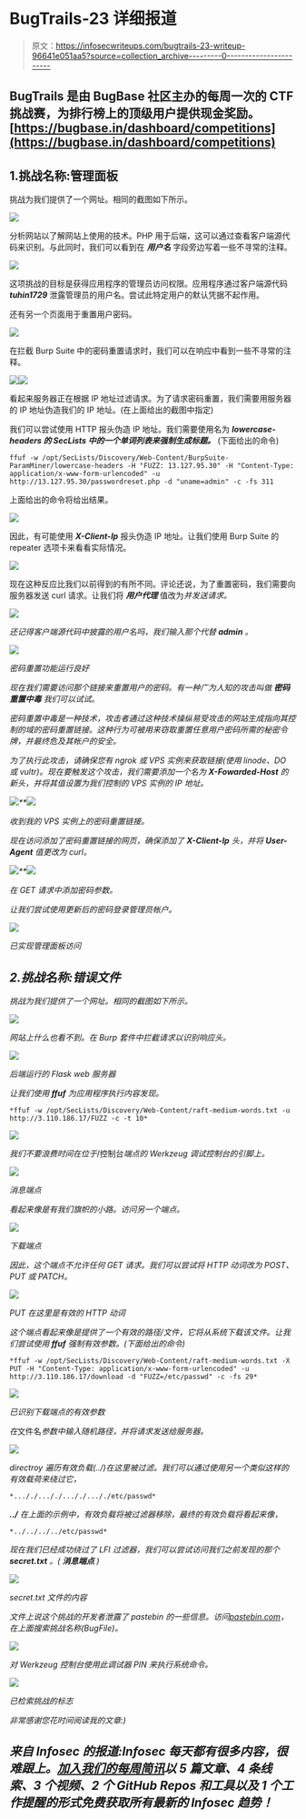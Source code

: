 # BugTrails-23 详细报道

> 原文：<https://infosecwriteups.com/bugtrails-23-writeup-96641e051aa5?source=collection_archive---------0----------------------->

## BugTrails 是由 BugBase 社区主办的每周一次的 CTF 挑战赛，为排行榜上的顶级用户提供现金奖励。[https://bugbase.in/dashboard/competitions](https://bugbase.in/dashboard/competitions)

## 1.挑战名称:管理面板

挑战为我们提供了一个网址。相同的截图如下所示。

![](img/f74fc261c74a6105b2335f9a057a2cae.png)

分析网站以了解网站上使用的技术。PHP 用于后端，这可以通过查看客户端源代码来识别。与此同时，我们可以看到在 ***用户名*** 字段旁边写着一些不寻常的注释。

![](img/f9f1682fabdd357f705500e67d9bcb3e.png)

这项挑战的目标是获得应用程序的管理员访问权限。应用程序通过客户端源代码 ***tuhin1729*** 泄露管理员的用户名。尝试此特定用户的默认凭据不起作用。

还有另一个页面用于重置用户密码。

![](img/3ae10835f4228480cbc7dfe007c72399.png)

在拦截 Burp Suite 中的密码重置请求时，我们可以在响应中看到一些不寻常的注释。

![](img/f7580480105e6516301b9ef7e47d3ac5.png)![](img/62ec8bdb1d00bbd903f89bdd36348b74.png)

看起来服务器正在根据 IP 地址过滤请求。为了请求密码重置，我们需要用服务器的 IP 地址伪造我们的 IP 地址。(在上面给出的截图中指定)

我们可以尝试使用 HTTP 报头伪造 IP 地址。我们需要使用名为 ***lowercase-headers 的 SecLists 中的一个单词列表来强制生成标题。*** (下面给出的命令)

```
ffuf -w /opt/SecLists/Discovery/Web-Content/BurpSuite-ParamMiner/lowercase-headers -H "FUZZ: 13.127.95.30" -H "Content-Type: application/x-www-form-urlencoded" -u http://13.127.95.30/passwordreset.php -d "uname=admin" -c -fs 311
```

上面给出的命令将给出结果。

![](img/93d934342770f0216d55882fbcf13c6b.png)

因此，有可能使用 ***X-Client-Ip*** 报头伪造 IP 地址。让我们使用 Burp Suite 的 repeater 选项卡来看看实际情况。

![](img/87bc2cc7706bd5755fb40b08d135c37b.png)

现在这种反应比我们以前得到的有所不同。评论还说，为了重置密码，我们需要向服务器发送 curl 请求。让我们将 ***用户代理*** 值改为*并发送请求。*

*![](img/7b66aab58cf33d086f0b576d584196e2.png)*

*还记得客户端源代码中披露的用户名吗，我们输入那个代替 ***admin*** 。*

*![](img/e386d3871189dbba6a8c1690c5e1e7a4.png)*

*密码重置功能运行良好*

*现在我们需要访问那个链接来重置用户的密码。有一种广为人知的攻击叫做 ***密码重置中毒*** 我们可以试试。*

*密码重置中毒是一种技术，攻击者通过这种技术操纵易受攻击的网站生成指向其控制的域的密码重置链接。这种行为可被用来窃取重置任意用户密码所需的秘密令牌，并最终危及其帐户的安全。*

*为了执行此攻击，请确保您有 ngrok 或 VPS 实例来获取链接(使用 linode、DO 或 vultr)。现在要触发这个攻击，我们需要添加一个名为 **X-Fowarded-Host** 的新头，并将其值设置为我们控制的 VPS 实例的 IP 地址。*

*![](img/fee595552870b2d0ddb418b2512fd9c3.png)**![](img/c7ed0dafe50b4e87dff5ac3cd2a33f5a.png)*

*收到我的 VPS 实例上的密码重置链接。*

*现在访问添加了密码重置链接的网页，确保添加了 ***X-Client-Ip*** 头，并将 ***User-Agent*** 值更改为 curl。*

*![](img/8a9f0f810e24f0c27c01d4c3b1ffd89f.png)**![](img/7fd6fc25bcfbcced92acab162d16f2d4.png)*

*在 GET 请求中添加密码参数。*

*让我们尝试使用更新后的密码登录管理员帐户。*

*![](img/9fa76209db4023d63f8f5c066aceee51.png)*

*已实现管理面板访问*

## *2.挑战名称:错误文件*

*挑战为我们提供了一个网址。相同的截图如下所示。*

*![](img/ab315c9f7abc3aeb2736b4f60fb39382.png)*

*网站上什么也看不到。在 Burp 套件中拦截请求以识别响应头。*

*![](img/7af5524fd82e03ca9c3f88f0b1019e6e.png)*

*后端运行的 Flask web 服务器*

*让我们使用 **ffuf** 为应用程序执行内容发现。*

```
*ffuf -w /opt/SecLists/Discovery/Web-Content/raft-medium-words.txt -u http://3.110.186.17/FUZZ -c -t 10*
```

*![](img/01e6c94fc61a8390fbd5e4a148dfec10.png)*

*我们不要浪费时间在位于*/控制台*端点的 Werkzeug 调试控制台的引脚上。*

*![](img/25c26116ece01baf459361fe0bd98209.png)*

*消息端点*

*看起来像是有我们旗帜的小路。访问另一个端点。*

*![](img/55d095cb75a57d94fea4647255d7590f.png)*

*下载端点*

*因此，这个端点不允许任何 GET 请求。我们可以尝试将 HTTP 动词改为 POST、PUT 或 PATCH。*

*![](img/d3d8aad584f9bb26113398c769817821.png)*

*PUT 在这里是有效的 HTTP 动词*

*这个端点看起来像是提供了一个有效的路径/文件，它将从系统下载该文件。让我们尝试使用 **ffuf** 强制有效参数。(下面给出的命令)*

```
*ffuf -w /opt/SecLists/Discovery/Web-Content/raft-medium-words.txt -X PUT -H "Content-Type: application/x-www-form-urlencoded" -u http://3.110.186.17/download -d "FUZZ=/etc/passwd" -c -fs 29*
```

*![](img/ffff64d6a87366dab4c7ed843a56f325.png)*

*已识别下载端点的有效参数*

*在*文件名*参数中输入随机路径，并将请求发送给服务器。*

*![](img/7aadbd9fc6acf2129e5a19f0e5db9789.png)*

*directroy 遍历有效负载(../)在这里被过滤。我们可以通过使用另一个类似这样的有效载荷来绕过它，*

```
*..././..././..././..././etc/passwd*
```

***../** 在上面的示例中，有效负载将被过滤器移除，最终的有效负载将看起来像，*

```
*../../../../etc/passwd*
```

*现在我们已经成功绕过了 LFI 过滤器，我们可以尝试访问我们之前发现的那个 ***secret.txt*** 。( ***消息端点*** )*

*![](img/343eea1a1d47d6f11856744545d71cf1.png)*

*secret.txt 文件的内容*

*文件上说这个挑战的开发者泄露了 pastebin 的一些信息。访问[pastebin.com](https://pastebin.com)，在上面搜索挑战名称(BugFile)。*

*![](img/b2fce6942a718b441bdfeb0490b91ee7.png)*

*对 Werkzeug 控制台使用此调试器 PIN 来执行系统命令。*

*![](img/04ba22cfab1da48c640192af31fbd2ff.png)*

*已检索挑战的标志*

*非常感谢您花时间阅读我的文章:)*

## *来自 Infosec 的报道:Infosec 每天都有很多内容，很难跟上。[加入我们的每周简讯](https://weekly.infosecwriteups.com/)以 5 篇文章、4 条线索、3 个视频、2 个 GitHub Repos 和工具以及 1 个工作提醒的形式免费获取所有最新的 Infosec 趋势！*